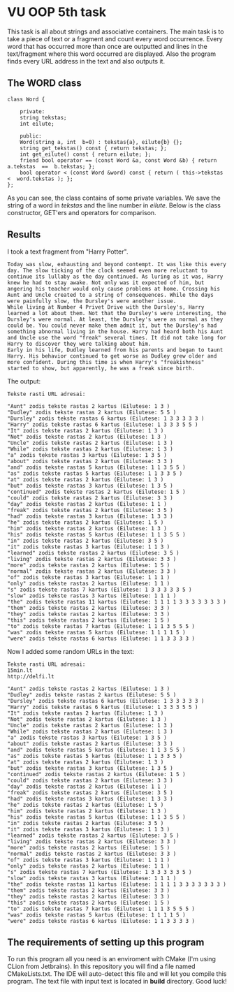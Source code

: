 # VU OOP 5th task
This task is all about strings and associative containers. The main task is to take a piece of text or a fragment and count every word occurrence. Every word that has occurred more than once are outputted and lines in the text/fragment where this word occurred are displayed. Also the program finds every URL address in the text and also outputs it.

## The WORD class

    class Word {
    
		private:
		string tekstas;
		int eilute;
		
		public:
		Word(string a, int  b=0) : tekstas{a}, eilute{b} {};
		string get_tekstas() const { return tekstas; };
		int get_eilute() const { return eilute; };
		friend bool operator == (const Word &a, const Word &b) { return  a.tekstas  ==  b.tekstas; };
		bool operator < (const Word &word) const { return ( this->tekstas  <  word.tekstas ); };
	};
 As you can see, the class contains of some private variables. We save the string of a word in *tekstas* and the line number in *eilute*. Below is the class constructor, GET'ers and operators for comparison.
## Results
I took a text fragment from "Harry Potter".

    Today was slow, exhausting and beyond contempt. It was like this every day. The slow ticking of the clock seemed even more reluctant to continue its lullaby as the day continued. As luring as it was, Harry knew he had to stay awake. Not only was it expected of him, but angering his teacher would only cause problems at home. Crossing his Aunt and Uncle created to a string of consequences. While the days were painfully slow, the Dursley's were another issue.
    While living at Number 4 Privet Drive with the Dursley's, Harry learned a lot about them. Not that the Dursley's were interesting, the Dursley's were normal. At least, the Dursley's were as normal as they could be. You could never make them admit it, but the Dursley's had something abnormal living in the house. Harry had heard both his Aunt and Uncle use the word "freak" several times. It did not take long for Harry to discover they were talking about him. 
    Early in his life, Dudley learned from his parents and began to taunt Harry. His behavior continued to get worse as Dudley grew older and more confident. During this time is when Harry's "freakishness" started to show, but apparently, he was a freak since birth.
The output: 

    Tekste rasti URL adresai:
    
	"Aunt" zodis tekste rastas 2 kartus (Eilutese: 1 3 )
	"Dudley" zodis tekste rastas 2 kartus (Eilutese: 5 5 )
	"Dursley" zodis tekste rastas 6 kartus (Eilutese: 1 3 3 3 3 3 )
	"Harry" zodis tekste rastas 6 kartus (Eilutese: 1 3 3 3 5 5 )
	"It" zodis tekste rastas 2 kartus (Eilutese: 1 3 )
	"Not" zodis tekste rastas 2 kartus (Eilutese: 1 3 )
	"Uncle" zodis tekste rastas 2 kartus (Eilutese: 1 3 )
	"While" zodis tekste rastas 2 kartus (Eilutese: 1 3 )
	"a" zodis tekste rastas 3 kartus (Eilutese: 1 3 5 )
	"about" zodis tekste rastas 2 kartus (Eilutese: 3 3 )
	"and" zodis tekste rastas 5 kartus (Eilutese: 1 1 3 5 5 )
	"as" zodis tekste rastas 5 kartus (Eilutese: 1 1 3 3 5 )
	"at" zodis tekste rastas 2 kartus (Eilutese: 1 3 )
	"but" zodis tekste rastas 3 kartus (Eilutese: 1 3 5 )
	"continued" zodis tekste rastas 2 kartus (Eilutese: 1 5 )
	"could" zodis tekste rastas 2 kartus (Eilutese: 3 3 )
	"day" zodis tekste rastas 2 kartus (Eilutese: 1 1 )
	"freak" zodis tekste rastas 2 kartus (Eilutese: 3 5 )
	"had" zodis tekste rastas 3 kartus (Eilutese: 1 3 3 )
	"he" zodis tekste rastas 2 kartus (Eilutese: 1 5 )
	"him" zodis tekste rastas 2 kartus (Eilutese: 1 3 )
	"his" zodis tekste rastas 5 kartus (Eilutese: 1 1 3 5 5 )
	"in" zodis tekste rastas 2 kartus (Eilutese: 3 5 )
	"it" zodis tekste rastas 3 kartus (Eilutese: 1 1 3 )
	"learned" zodis tekste rastas 2 kartus (Eilutese: 3 5 )
	"living" zodis tekste rastas 2 kartus (Eilutese: 3 3 )
	"more" zodis tekste rastas 2 kartus (Eilutese: 1 5 )
	"normal" zodis tekste rastas 2 kartus (Eilutese: 3 3 )
	"of" zodis tekste rastas 3 kartus (Eilutese: 1 1 1 )
	"only" zodis tekste rastas 2 kartus (Eilutese: 1 1 )
	"s" zodis tekste rastas 7 kartus (Eilutese: 1 3 3 3 3 3 5 )
	"slow" zodis tekste rastas 3 kartus (Eilutese: 1 1 1 )
	"the" zodis tekste rastas 11 kartus (Eilutese: 1 1 1 1 3 3 3 3 3 3 3 )
	"them" zodis tekste rastas 2 kartus (Eilutese: 3 3 )
	"they" zodis tekste rastas 2 kartus (Eilutese: 3 3 )
	"this" zodis tekste rastas 2 kartus (Eilutese: 1 5 )
	"to" zodis tekste rastas 7 kartus (Eilutese: 1 1 1 3 5 5 5 )
	"was" zodis tekste rastas 5 kartus (Eilutese: 1 1 1 1 5 )
	"were" zodis tekste rastas 6 kartus (Eilutese: 1 1 3 3 3 3 )
Now I added some random URLs in the text:

    Tekste rasti URL adresai:
	15min.lt
	http://delfi.lt

	"Aunt" zodis tekste rastas 2 kartus (Eilutese: 1 3 )
	"Dudley" zodis tekste rastas 2 kartus (Eilutese: 5 5 )
	"Dursley" zodis tekste rastas 6 kartus (Eilutese: 1 3 3 3 3 3 )
	"Harry" zodis tekste rastas 6 kartus (Eilutese: 1 3 3 3 5 5 )
	"It" zodis tekste rastas 2 kartus (Eilutese: 1 3 )
	"Not" zodis tekste rastas 2 kartus (Eilutese: 1 3 )
	"Uncle" zodis tekste rastas 2 kartus (Eilutese: 1 3 )
	"While" zodis tekste rastas 2 kartus (Eilutese: 1 3 )
	"a" zodis tekste rastas 3 kartus (Eilutese: 1 3 5 )
	"about" zodis tekste rastas 2 kartus (Eilutese: 3 3 )
	"and" zodis tekste rastas 5 kartus (Eilutese: 1 1 3 5 5 )
	"as" zodis tekste rastas 5 kartus (Eilutese: 1 1 3 3 5 )
	"at" zodis tekste rastas 2 kartus (Eilutese: 1 3 )
	"but" zodis tekste rastas 3 kartus (Eilutese: 1 3 5 )
	"continued" zodis tekste rastas 2 kartus (Eilutese: 1 5 )
	"could" zodis tekste rastas 2 kartus (Eilutese: 3 3 )
	"day" zodis tekste rastas 2 kartus (Eilutese: 1 1 )
	"freak" zodis tekste rastas 2 kartus (Eilutese: 3 5 )
	"had" zodis tekste rastas 3 kartus (Eilutese: 1 3 3 )
	"he" zodis tekste rastas 2 kartus (Eilutese: 1 5 )
	"him" zodis tekste rastas 2 kartus (Eilutese: 1 3 )
	"his" zodis tekste rastas 5 kartus (Eilutese: 1 1 3 5 5 )
	"in" zodis tekste rastas 2 kartus (Eilutese: 3 5 )
	"it" zodis tekste rastas 3 kartus (Eilutese: 1 1 3 )
	"learned" zodis tekste rastas 2 kartus (Eilutese: 3 5 )
	"living" zodis tekste rastas 2 kartus (Eilutese: 3 3 )
	"more" zodis tekste rastas 2 kartus (Eilutese: 1 5 )
	"normal" zodis tekste rastas 2 kartus (Eilutese: 3 3 )
	"of" zodis tekste rastas 3 kartus (Eilutese: 1 1 1 )
	"only" zodis tekste rastas 2 kartus (Eilutese: 1 1 )
	"s" zodis tekste rastas 7 kartus (Eilutese: 1 3 3 3 3 3 5 )
	"slow" zodis tekste rastas 3 kartus (Eilutese: 1 1 1 )
	"the" zodis tekste rastas 11 kartus (Eilutese: 1 1 1 1 3 3 3 3 3 3 3 )
	"them" zodis tekste rastas 2 kartus (Eilutese: 3 3 )
	"they" zodis tekste rastas 2 kartus (Eilutese: 3 3 )
	"this" zodis tekste rastas 2 kartus (Eilutese: 1 5 )
	"to" zodis tekste rastas 7 kartus (Eilutese: 1 1 1 3 5 5 5 )
	"was" zodis tekste rastas 5 kartus (Eilutese: 1 1 1 1 5 )
	"were" zodis tekste rastas 6 kartus (Eilutese: 1 1 3 3 3 3 )
## The requirements of setting up this program
To run this program all you need is an enviroment with CMake (I'm using CLion from Jetbrains). In this repository you will find a file named CMakeLists.txt. The IDE will auto-detect this file and will let you compile this program. The text file with input text is located in **build** directory. Good luck!